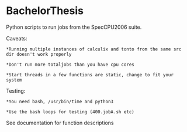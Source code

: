 # BachelorThesis

Python scripts to run jobs from the SpecCPU2006 suite.

Caveats:

    *Running multiple instances of calculix and tonto from the same src dir doesn't work properly
  
    *Don't run more totaljobs than you have cpu cores
    
    *Start threads in a few functions are static, change to fit your system

Testing:

    *You need bash, /usr/bin/time and python3
  
    *Use the bash loops for testing (400.jobA.sh etc)
    
  
See documentation for function descriptions
